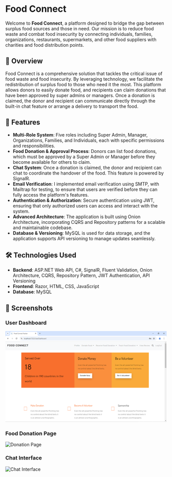 # Food Connect

Welcome to **Food Connect**, a platform designed to bridge the gap between surplus food sources and those in need. Our mission is to reduce food waste and combat food insecurity by connecting individuals, families, organizations, restaurants, supermarkets, and other food suppliers with charities and food distribution points.

## 🌟 Overview

Food Connect is a comprehensive solution that tackles the critical issue of food waste and food insecurity. By leveraging technology, we facilitate the redistribution of surplus food to those who need it the most. This platform allows donors to easily donate food, and recipients can claim donations that have been approved by super admins or managers. Once a donation is claimed, the donor and recipient can communicate directly through the built-in chat feature or arrange a delivery to transport the food.

## 🚀 Features

- **Multi-Role System**: Five roles including Super Admin, Manager, Organizations, Families, and Individuals, each with specific permissions and responsibilities.
- **Food Donation & Approval Process**: Donors can list food donations, which must be approved by a Super Admin or Manager before they become available for others to claim.
- **Chat System**: Once a donation is claimed, the donor and recipient can chat to coordinate the handover of the food. This feature is powered by SignalR.
- **Email Verification**: I implemented email verification using SMTP, with Mailtrap for testing, to ensure that users are verified before they can fully access the platform's features.
- **Authentication & Authorization**: Secure authentication using JWT, ensuring that only authorized users can access and interact with the system.
- **Advanced Architecture**: The application is built using Onion Architecture, incorporating CQRS and Repository patterns for a scalable and maintainable codebase.
- **Database & Versioning**: MySQL is used for data storage, and the application supports API versioning to manage updates seamlessly.

## 🛠️ Technologies Used

- **Backend**: ASP.NET Web API, C#, SignalR, Fluent Validation, Onion Architecture, CQRS, Repository Pattern, JWT Authentication, API Versioning
- **Frontend**: Razor, HTML, CSS, JavaScript
- **Database**: MySQL

## 📸 Screenshots

### User Dashboard
![Dashboard](Api/wwwroot/Screenshot/dashboard.png)

### Food Donation Page
![Donation Page](path_to_your_screenshot.png)

### Chat Interface
![Chat Interface](path_to_your_screenshot.png)




        

